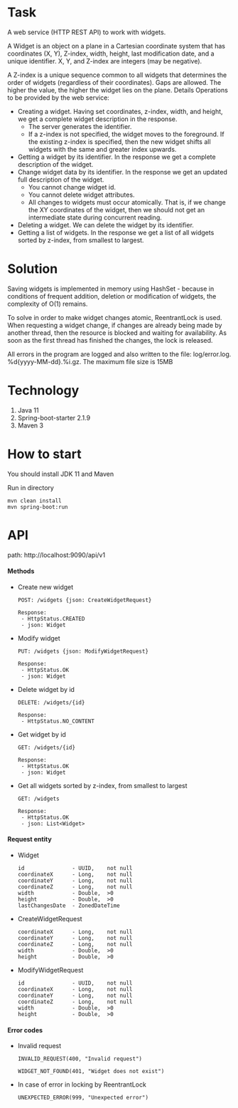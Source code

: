 # Task
A web service (HTTP REST API) to work with widgets.

A Widget is an object on a plane in a Cartesian coordinate system that has coordinates (X, Y), Z-index, width, height, last modification date, and a unique identifier. X, Y, and Z-index are integers (may be negative).

A Z-index is a unique sequence common to all widgets that determines the order of widgets (regardless of their coordinates). Gaps are allowed. The higher the value, the higher the widget lies on the plane.
Details
Operations to be provided by the web service:
- Creating a widget. Having set coordinates, z-index, width, and height, we get a complete widget description in the response. 
  - The server generates the identifier.
  - If a z-index is not specified, the widget moves to the foreground. If the existing z-index is specified, then the new widget shifts all widgets with the same and greater index upwards.
- Getting a widget by its identifier. In the response we get a complete description of the widget.
- Change widget data by its identifier. In the response we get an updated full description of the widget.
  - You cannot change widget id.
  - You cannot delete widget attributes.
  - All changes to widgets must occur atomically. That is, if we change the XY coordinates of the widget, then we should not get an intermediate state during concurrent reading.
- Deleting a widget. We can delete the widget by its identifier.
- Getting a list of widgets. In the response we get a list of all widgets sorted by z-index, from smallest to largest.

# Solution
Saving widgets is implemented in memory using HashSet - because in conditions of frequent addition, deletion or modification of widgets, the complexity of O(1) remains.

To solve in order to make widget changes atomic, ReentrantLock is used. When requesting a widget change, if changes are already being made by another thread, then the resource is blocked and waiting for availability. As soon as the first thread has finished the changes, the lock is released.

All errors in the program are logged and also written to the file: log/error.log. %d{yyyy-MM-dd}.%i.gz. The maximum file size is 15MB


# Technology
1. Java 11
2. Spring-boot-starter 2.1.9
3. Maven 3

# How to start
You should install JDK 11 and Maven

Run in directory
```
mvn clean install
mvn spring-boot:run
```

# API
path: http://localhost:9090/api/v1

#### Methods

- Create new widget 
  ```
  POST: /widgets {json: CreateWidgetRequest}
  
  Response:
   - HttpStatus.CREATED
   - json: Widget
  
  ```
- Modify widget
  ```
  PUT: /widgets {json: ModifyWidgetRequest}
  
  Response:
   - HttpStatus.OK
   - json: Widget
  ```
- Delete widget by id
  ```
  DELETE: /widgets/{id}
  
  Response:
   - HttpStatus.NO_CONTENT
  ```
- Get widget by id
  ```
  GET: /widgets/{id}

  Response:
   - HttpStatus.OK
   - json: Widget
  ```
- Get all widgets sorted by z-index, from smallest to largest
  ```
  GET: /widgets
  
  Response:
   - HttpStatus.OK
   - json: List<Widget>
  ```

#### Request entity
- Widget
  ```
  id               - UUID,    not null
  coordinateX      - Long,    not null
  coordinateY      - Long,    not null
  coordinateZ      - Long,    not null
  width            - Double,  >0
  height           - Double,  >0
  lastChangesDate  - ZonedDateTime
  ```

- CreateWidgetRequest
  ```
  coordinateX      - Long,    not null
  coordinateY      - Long,    not null
  coordinateZ      - Long,    not null
  width            - Double,  >0
  height           - Double,  >0
  ```
  
- ModifyWidgetRequest
  ```
  id               - UUID,    not null
  coordinateX      - Long,    not null
  coordinateY      - Long,    not null
  coordinateZ      - Long,    not null
  width            - Double,  >0
  height           - Double,  >0
  ```

#### Error codes

- Invalid request
  ```
  INVALID_REQUEST(400, "Invalid request")
  ```
  ```
  WIDGET_NOT_FOUND(401, "Widget does not exist")
  ```
- In case of error in locking by ReentrantLock
  ```
  UNEXPECTED_ERROR(999, "Unexpected error")

  ```
